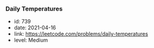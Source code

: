 ### Daily Temperatures

* id: 739
* date: 2021-04-16
* link: https://leetcode.com/problems/daily-temperatures
* level: Medium
